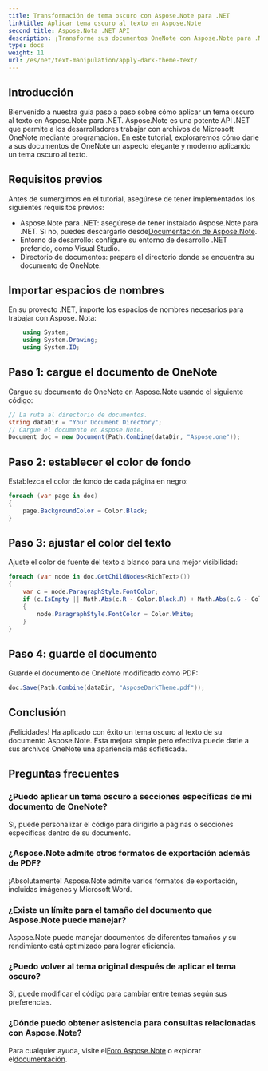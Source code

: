 ```yaml
---
title: Transformación de tema oscuro con Aspose.Note para .NET
linktitle: Aplicar tema oscuro al texto en Aspose.Note
second_title: Aspose.Nota .NET API
description: ¡Transforme sus documentos OneNote con Aspose.Note para .NET! Aplica un elegante tema oscuro sin esfuerzo. Descárguelo ahora y mejore su experiencia para tomar notas.
type: docs
weight: 11
url: /es/net/text-manipulation/apply-dark-theme-text/
---
```

## Introducción
Bienvenido a nuestra guía paso a paso sobre cómo aplicar un tema oscuro al texto en Aspose.Note para .NET. Aspose.Note es una potente API .NET que permite a los desarrolladores trabajar con archivos de Microsoft OneNote mediante programación. En este tutorial, exploraremos cómo darle a sus documentos de OneNote un aspecto elegante y moderno aplicando un tema oscuro al texto.
## Requisitos previos
Antes de sumergirnos en el tutorial, asegúrese de tener implementados los siguientes requisitos previos:
-  Aspose.Note para .NET: asegúrese de tener instalado Aspose.Note para .NET. Si no, puedes descargarlo desde[Documentación de Aspose.Note](https://reference.aspose.com/note/net/).
- Entorno de desarrollo: configure su entorno de desarrollo .NET preferido, como Visual Studio.
- Directorio de documentos: prepare el directorio donde se encuentra su documento de OneNote.
## Importar espacios de nombres
En su proyecto .NET, importe los espacios de nombres necesarios para trabajar con Aspose. Nota:
```csharp
    using System;
    using System.Drawing;
    using System.IO;
```
## Paso 1: cargue el documento de OneNote
Cargue su documento de OneNote en Aspose.Note usando el siguiente código:
```csharp
// La ruta al directorio de documentos.
string dataDir = "Your Document Directory";
// Cargue el documento en Aspose.Note.
Document doc = new Document(Path.Combine(dataDir, "Aspose.one"));
```
## Paso 2: establecer el color de fondo
Establezca el color de fondo de cada página en negro:
```csharp
foreach (var page in doc)
{
    page.BackgroundColor = Color.Black;
}
```
## Paso 3: ajustar el color del texto
Ajuste el color de fuente del texto a blanco para una mejor visibilidad:
```csharp
foreach (var node in doc.GetChildNodes<RichText>())
{
    var c = node.ParagraphStyle.FontColor;
    if (c.IsEmpty || Math.Abs(c.R - Color.Black.R) + Math.Abs(c.G - Color.Black.G) + Math.Abs(c.B - Color.Black.B) <= 30)
    {
        node.ParagraphStyle.FontColor = Color.White;
    }
}
```
## Paso 4: guarde el documento
Guarde el documento de OneNote modificado como PDF:
```csharp
doc.Save(Path.Combine(dataDir, "AsposeDarkTheme.pdf"));
```
## Conclusión
¡Felicidades! Ha aplicado con éxito un tema oscuro al texto de su documento Aspose.Note. Esta mejora simple pero efectiva puede darle a sus archivos OneNote una apariencia más sofisticada.
## Preguntas frecuentes
### ¿Puedo aplicar un tema oscuro a secciones específicas de mi documento de OneNote?
Sí, puede personalizar el código para dirigirlo a páginas o secciones específicas dentro de su documento.
### ¿Aspose.Note admite otros formatos de exportación además de PDF?
¡Absolutamente! Aspose.Note admite varios formatos de exportación, incluidas imágenes y Microsoft Word.
### ¿Existe un límite para el tamaño del documento que Aspose.Note puede manejar?
Aspose.Note puede manejar documentos de diferentes tamaños y su rendimiento está optimizado para lograr eficiencia.
### ¿Puedo volver al tema original después de aplicar el tema oscuro?
Sí, puede modificar el código para cambiar entre temas según sus preferencias.
### ¿Dónde puedo obtener asistencia para consultas relacionadas con Aspose.Note?
 Para cualquier ayuda, visite el[Foro Aspose.Note](https://forum.aspose.com/c/note/28) o explorar el[documentación](https://reference.aspose.com/note/net/).